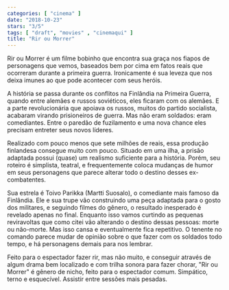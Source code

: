 ```yaml
---
categories: [ "cinema" ]
date: "2018-10-23"
stars: "3/5"
tags: [ "draft", "movies" , "cinemaqui" ]
title: "Rir ou Morrer"
---
```

Rir ou Morrer é um filme bobinho que encontra sua graça nos fiapos
de personagens que vemos, baseados bem por cima em fatos reais que
ocorreram durante a primeira guerra. Ironicamente é sua leveza que nos
deixa imunes ao que pode acontecer com seus heróis.

A história se passa durante os conflitos na Finlândia na Primeira
Guerra, quando entre alemães e russos soviéticos, eles ficaram com os
alemães. E a parte revolucionária que apoiava os russos, muitos do
partido socialista, acabaram virando prisioneiros de guerra. Mas não
eram soldados: eram comediantes. Entre o paredão de fuzilamento e uma
nova chance eles precisam entreter seus novos líderes.

Realizado com pouco menos que sete milhões de reais, essa produção
finlandesa consegue muito com pouco. Situado em uma ilha, a prisão
adaptada possui (quase) um realismo suficiente para a história. Porém,
seu roteiro é simplista, teatral, e frequentemente coloca mudanças
de humor em seus personagens que parece alterar todo o destino desses
ex-combatentes.

Sua estrela é Toivo Parikka (Martti Suosalo), o comediante mais famoso
da Finlândia. Ele e sua trupe vão construindo uma peça adaptada para o
gosto dos militares, e seguindo filmes do gênero, o resultado inesperado
é revelado apenas no final. Enquanto isso vamos curtindo as pequenas
reviravoltas que como citei vão alterando o destino dessas pessoas:
morte ou não-morte. Mas isso cansa e eventualmente fica repetitivo. O
tenente no comando parece mudar de opinião sobre o que fazer com os
soldados todo tempo, e há personagens demais para nos lembrar.

Feito para o espectador fazer rir, mas não muito, e conseguir através
de algum drama bem localizado e com trilha sonora para fazer chorar, "Rir
ou Morrer" é gênero de nicho, feito para o espectador comum. Simpático,
terno e esquecível. Assistir entre sessões mais pesadas.
